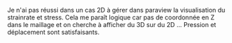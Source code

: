 Je n'ai pas réussi dans un cas 2D à gérer dans paraview la visualisation du strainrate et stress. Cela me paraît logique car pas de coordonnée en Z dans le maillage et on cherche à afficher du 3D sur du 2D ... Pression et déplacement sont satisfaisants.
